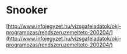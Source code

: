 # Snooker

[http://www.infojegyzet.hu/vizsgafeladatok/okj-programozas/rendszeruzemelteto-200204/](http://www.infojegyzet.hu/vizsgafeladatok/okj-programozas/rendszeruzemelteto-200204/)
